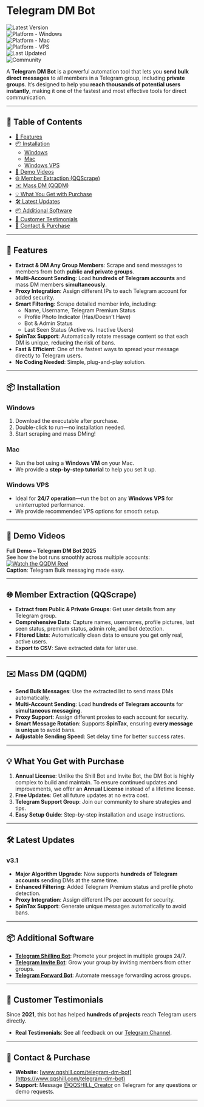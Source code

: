 # Telegram DM Bot

![Latest Version](https://img.shields.io/badge/version-v3.1-green)  
![Platform - Windows](https://img.shields.io/badge/platform-Windows-blue?logo=windows&logoColor=white)  
![Platform - Mac](https://img.shields.io/badge/platform-Mac-orange?logo=apple)  
![Platform - VPS](https://img.shields.io/badge/platform-Windows%20VPS-blueviolet)  
![Last Updated](https://img.shields.io/badge/updated-July%2001,%202025-informational)  
![Community](https://img.shields.io/badge/community-active-brightgreen)

A **Telegram DM Bot** is a powerful automation tool that lets you **send bulk direct messages** to all members in a Telegram group, including **private groups**. It’s designed to help you **reach thousands of potential users instantly**, making it one of the fastest and most effective tools for direct communication.

---

## 📖 Table of Contents
- [🚀 Features](#-features)
- [📦 Installation](#-installation)
  - [Windows](#windows)
  - [Mac](#mac)
  - [Windows VPS](#windows-vps)
- [🎥 Demo Videos](#-demo-videos)
- [🌐 Member Extraction (QQScrape)](#-member-extraction-qqscrape)
- [✉️ Mass DM (QQDM)](#️-mass-dm-qqdm)
- [💡 What You Get with Purchase](#-what-you-get-with-purchase)
- [🛠️ Latest Updates](#️-latest-updates)
- [📦 Additional Software](#-additional-software)
- [💬 Customer Testimonials](#-customer-testimonials)
- [🔗 Contact & Purchase](#-contact--purchase)

---

## 🚀 Features

- **Extract & DM Any Group Members**: Scrape and send messages to members from both **public and private groups**.
- **Multi-Account Sending**: Load **hundreds of Telegram accounts** and mass DM members **simultaneously**.
- **Proxy Integration**: Assign different IPs to each Telegram account for added security.
- **Smart Filtering**: Scrape detailed member info, including:
  - Name, Username, Telegram Premium Status
  - Profile Photo Indicator (Has/Doesn’t Have)
  - Bot & Admin Status
  - Last Seen Status (Active vs. Inactive Users)
- **SpinTax Support**: Automatically rotate message content so that each DM is unique, reducing the risk of bans.
- **Fast & Efficient**: One of the fastest ways to spread your message directly to Telegram users.
- **No Coding Needed**: Simple, plug-and-play solution.

---

## 📦 Installation

### Windows
1. Download the executable after purchase.
2. Double-click to run—no installation needed.
3. Start scraping and mass DMing!

### Mac  
- Run the bot using a **Windows VM** on your Mac.  
- We provide a **step-by-step tutorial** to help you set it up.

### Windows VPS  
- Ideal for **24/7 operation**—run the bot on any **Windows VPS** for uninterrupted performance.
- We provide recommended VPS options for smooth setup.

---

## 🎥 Demo Videos

**Full Demo – Telegram DM Bot 2025**  
See how the bot runs smoothly across multiple accounts:  
[![Watch the QQDM Reel](https://img.shields.io/badge/Watch%20Reel-Vimeo-blue?logo=vimeo)](https://vimeo.com/1022057984?share=copy)  
**Caption**: Telegram Bulk messaging made easy.


---

## 🌐 Member Extraction (QQScrape)

- **Extract from Public & Private Groups**: Get user details from any Telegram group.
- **Comprehensive Data**: Capture names, usernames, profile pictures, last seen status, premium status, admin role, and bot detection.
- **Filtered Lists**: Automatically clean data to ensure you get only real, active users.
- **Export to CSV**: Save extracted data for later use.

---

## ✉️ Mass DM (QQDM)

- **Send Bulk Messages**: Use the extracted list to send mass DMs automatically.
- **Multi-Account Sending**: Load **hundreds of Telegram accounts** for **simultaneous messaging**.
- **Proxy Support**: Assign different proxies to each account for security.
- **Smart Message Rotation**: Supports **SpinTax**, ensuring **every message is unique** to avoid bans.
- **Adjustable Sending Speed**: Set delay time for better success rates.

---

## 💡 What You Get with Purchase

1. **Annual License**: Unlike the Shill Bot and Invite Bot, the DM Bot is highly complex to build and maintain. To ensure continued updates and improvements, we offer an **Annual License** instead of a lifetime license.
2. **Free Updates**: Get all future updates at no extra cost.
3. **Telegram Support Group**: Join our community to share strategies and tips.
4. **Easy Setup Guide**: Step-by-step installation and usage instructions.

---

## 🛠️ Latest Updates

### **v3.1**
- **Major Algorithm Upgrade**: Now supports **hundreds of Telegram accounts** sending DMs at the same time.
- **Enhanced Filtering**: Added Telegram Premium status and profile photo detection.
- **Proxy Integration**: Assign different IPs per account for security.
- **SpinTax Support**: Generate unique messages automatically to avoid bans.

---

## 📦 Additional Software

- **[Telegram Shilling Bot](https://www.qqshill.com/telegram-shilling-bot)**: Promote your project in multiple groups 24/7.
- **[Telegram Invite Bot](https://www.qqshill.com/telegram-invite-bot)**: Grow your group by inviting members from other groups.
- **[Telegram Forward Bot](https://www.qqshill.com/telegram-forwarding-bot)**: Automate message forwarding across groups.

---

## 💬 Customer Testimonials

Since **2021**, this bot has helped **hundreds of projects** reach Telegram users directly.  
- **Real Testimonials**: See all feedback on our [Telegram Channel](https://t.me/QQSHILL).

---

## 🔗 Contact & Purchase

- **Website**: [www.qqshill.com/telegram-dm-bot](https://www.qqshill.com/telegram-dm-bot)  
- **Support**: Message [@QQSHILL_Creator](https://t.me/QQSHILL_Creator) on Telegram for any questions or demo requests.

---

